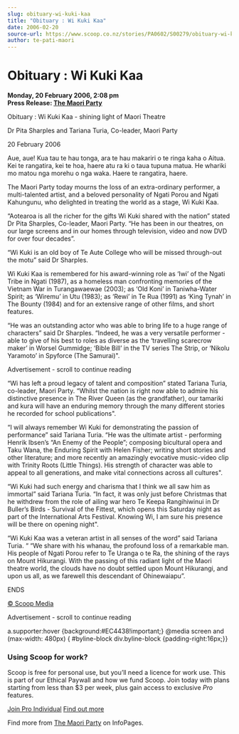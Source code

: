 ```yaml
---
slug: obituary-wi-kuki-kaa
title: "Obituary : Wi Kuki Kaa"
date: 2006-02-20
source-url: https://www.scoop.co.nz/stories/PA0602/S00279/obituary-wi-kuki-kaa.htm
author: te-pati-maori
---
```

Obituary : Wi Kuki Kaa
======================

**Monday, 20 February 2006, 2:08 pm**  
**Press Release: [The Maori Party](https://info.scoop.co.nz/The_Maori_Party)**

Obituary : Wi Kuki Kaa - shining light of Maori Theatre

Dr Pita Sharples and Tariana Turia, Co-leader, Maori Party

20 February 2006

Aue, aue! Kua tau te hau tonga, ara te hau makariri o te ringa kaha o Aitua. Kei te rangatira, kei te hoa, haere atu ra ki o taua tupuna matua. He whariki mo matou nga morehu o nga waka. Haere te rangatira, haere.

The Maori Party today mourns the loss of an extra-ordinary performer, a multi-talented artist, and a beloved personality of Ngati Porou and Ngati Kahungunu, who delighted in treating the world as a stage, Wi Kuki Kaa.

“Aotearoa is all the richer for the gifts Wi Kuki shared with the nation” stated Dr Pita Sharples, Co-leader, Maori Party. “He has been in our theatres, on our large screens and in our homes through television, video and now DVD for over four decades”.

“Wi Kuki is an old boy of Te Aute College who will be missed through-out the motu” said Dr Sharples.

Wi Kuki Kaa is remembered for his award-winning role as ‘Iwi’ of the Ngati Tribe in Ngati (1987), as a homeless man confronting memories of the Vietnam War in Turangawaewae (2003); as ‘Old Koni’ in Taniwha-Water Spirit; as ‘Wiremu’ in Utu (1983); as ‘Rewi’ in Te Rua (1991) as ‘King Tynah’ in The Bounty (1984) and for an extensive range of other films, and short features.

“He was an outstanding actor who was able to bring life to a huge range of characters” said Dr Sharples. “Indeed, he was a very versatile performer - able to give of his best to roles as diverse as the ‘travelling scarecrow maker’ in Worsel Gummidge; ‘Bible Bill’ in the TV series The Strip, or ‘Nikolu Yaramoto’ in Spyforce (The Samurai)".

Advertisement - scroll to continue reading





“Wi has left a proud legacy of talent and composition” stated Tariana Turia, co-leader, Maori Party. “Whilst the nation is right now able to admire his distinctive presence in The River Queen (as the grandfather), our tamariki and kura will have an enduring memory through the many different stories he recorded for school publications".

“I will always remember Wi Kuki for demonstrating the passion of performance” said Tariana Turia. “He was the ultimate artist - performing Henrik Ibsen’s “An Enemy of the People”; composing bicultural opera and Taku Wana, the Enduring Spirit with Helen Fisher; writing short stories and other literature; and more recently an amazingly evocative music-video clip with Trinity Roots (Little Things). His strength of character was able to appeal to all generations, and make vital connections across all cultures".

“Wi Kuki had such energy and charisma that I think we all saw him as immortal” said Tariana Turia. “In fact, it was only just before Christmas that he withdrew from the role of ailing war hero Te Keepa Rangihiwinui in Dr Buller’s Birds - Survival of the Fittest, which opens this Saturday night as part of the International Arts Festival. Knowing Wi, I am sure his presence will be there on opening night".

“Wi Kuki Kaa was a veteran artist in all senses of the word” said Tariana Turia. “ “We share with his whanau, the profound loss of a remarkable man. His people of Ngati Porou refer to Te Uranga o te Ra, the shining of the rays on Mount Hikurangi. With the passing of this radiant light of the Maori theatre world, the clouds have no doubt settled upon Mount Hikurangi, and upon us all, as we farewell this descendant of Ohinewaiapu”.

ENDS

[© Scoop Media](http://www.scoop.co.nz/about/terms.html)  

Advertisement - scroll to continue reading



a.supporter:hover {background:#EC4438!important;} @media screen and (max-width: 480px) { #byline-block div.byline-block {padding-right:16px;}}

### Using Scoop for work?

Scoop is free for personal use, but you’ll need a licence for work use. This is part of our Ethical Paywall and how we fund Scoop. Join today with plans starting from less than $3 per week, plus gain access to exclusive _Pro_ features.  
  
[Join Pro Individual](https://pro.scoop.co.nz/Individual/?from=ProIn24) [Find out more](https://pro.scoop.co.nz/using-scoop-for-work/?from=ProIn24)

Find more from [The Maori Party](https://info.scoop.co.nz/The_Maori_Party) on InfoPages.